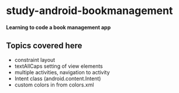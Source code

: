 # study-android-bookmanagement
#### Learning to code a book management app 

## Topics covered here

- constraint layout
- textAllCaps setting of view elements
- multiple activities, navigation to activity
- Intent class (android.content.Intent)
- custom colors in from colors.xml